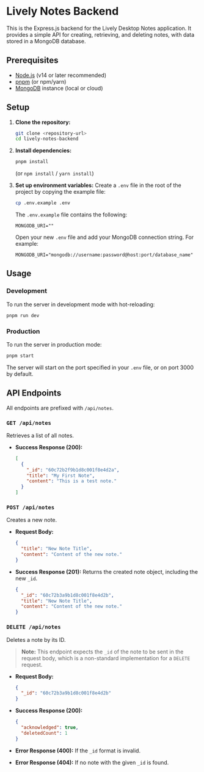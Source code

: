 # Lively Notes Backend

This is the Express.js backend for the Lively Desktop Notes application. It provides a simple API for creating, retrieving, and deleting notes, with data stored in a MongoDB database.

## Prerequisites

- [Node.js](https://nodejs.org/) (v14 or later recommended)
- [pnpm](https://pnpm.io/installation) (or npm/yarn)
- [MongoDB](https://www.mongodb.com/try/download/community) instance (local or cloud)

## Setup

1.  **Clone the repository:**
    ```bash
    git clone <repository-url>
    cd lively-notes-backend
    ```

2.  **Install dependencies:**
    ```bash
    pnpm install
    ```
    (or `npm install` / `yarn install`)

3.  **Set up environment variables:**
    Create a `.env` file in the root of the project by copying the example file:
    ```bash
    cp .env.example .env
    ```
    The `.env.example` file contains the following:
    ```
    MONGODB_URI=""
    ```
    Open your new `.env` file and add your MongoDB connection string. For example:
    ```
    MONGODB_URI="mongodb://username:password@host:port/database_name"
    ```

## Usage

### Development

To run the server in development mode with hot-reloading:

```bash
pnpm run dev
```

### Production

To run the server in production mode:

```bash
pnpm start
```

The server will start on the port specified in your `.env` file, or on port 3000 by default.

## API Endpoints

All endpoints are prefixed with `/api/notes`.

### `GET /api/notes`

Retrieves a list of all notes.

-   **Success Response (200):**
    ```json
    [
      {
        "_id": "60c72b2f9b1d8c001f8e4d2a",
        "title": "My First Note",
        "content": "This is a test note."
      }
    ]
    ```

### `POST /api/notes`

Creates a new note.

-   **Request Body:**
    ```json
    {
      "title": "New Note Title",
      "content": "Content of the new note."
    }
    ```

-   **Success Response (201):**
    Returns the created note object, including the new `_id`.
    ```json
    {
      "_id": "60c72b3a9b1d8c001f8e4d2b",
      "title": "New Note Title",
      "content": "Content of the new note."
    }
    ```

### `DELETE /api/notes`

Deletes a note by its ID.

> **Note:** This endpoint expects the `_id` of the note to be sent in the request body, which is a non-standard implementation for a `DELETE` request.

-   **Request Body:**
    ```json
    {
      "_id": "60c72b3a9b1d8c001f8e4d2b"
    }
    ```

-   **Success Response (200):**
    ```json
    {
      "acknowledged": true,
      "deletedCount": 1
    }
    ```
-   **Error Response (400):** If the `_id` format is invalid.
-   **Error Response (404):** If no note with the given `_id` is found.